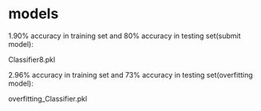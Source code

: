 
# models



1.90% accuracy in training set and 80% accuracy in testing set(submit model):



Classifier8.pkl



2.96% accuracy in training set and 73% accuracy in testing set(overfitting model):



overfitting_Classifier.pkl
